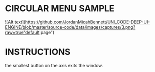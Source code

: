 CIRCULAR MENU SAMPLE
=============



![Alt text](https://github.com/JordanMicahBennett/UNI_CODE-DEEP-UI-ENGINE/blob/master/source-code/data/images/captures/3.png?raw=true"default page")


INSTRUCTIONS
=============
the smallest button on the axis exits the window.


